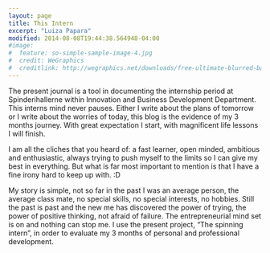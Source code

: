 ```yaml
---
layout: page
title: This Intern
excerpt: "Luiza Papara"
modified: 2014-08-08T19:44:38.564948-04:00
#image:
#  feature: so-simple-sample-image-4.jpg
#  credit: WeGraphics
#  creditlink: http://wegraphics.net/downloads/free-ultimate-blurred-background-pack/
---
```


The present journal is a tool in documenting the internship period at Spinderihallerne within Innovation and Business Development Department. This interns mind never pauses. Either I write about the plans of tomorrow or I write about the worries of today, this blog is the evidence of my 3 months journey. With great expectation I start, with magnificent life lessons I will finish.

I am all the cliches that you heard of: a fast learner, open minded, ambitious and enthusiastic, always trying to push myself to the limits so I can give my best in everything. But what is far most important to mention is that I have a fine irony hard to keep up with. :D

My story is simple, not so far in the past I was an average person, the average class mate, no special skills, no special interests, no hobbies. Still the past is past and the new me has discovered the power of trying, the power of positive thinking, not afraid of failure. The entrepreneurial mind set is on and nothing can stop me. I use the present project, “The spinning intern”,  in order to evaluate my 3 months of personal and professional development.
